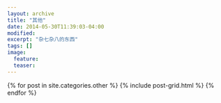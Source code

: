 ```yaml
---
layout: archive
title: "其他"
date: 2014-05-30T11:39:03-04:00
modified:
excerpt: "杂七杂八的东西"
tags: []
image:
  feature:
  teaser:
---
```


<div class="tiles">
{% for post in site.categories.other %}
  {% include post-grid.html %}
{% endfor %}
</div><!-- /.tiles -->